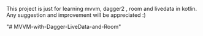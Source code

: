 This project is just for learning mvvm, dagger2 , room and livedata in kotlin.
Any suggestion and improvement will be appreciated :)

"# MVVM-with-Dagger-LiveData-and-Room" 
